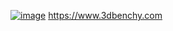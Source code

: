 
[![image](https://github.com/user-attachments/assets/16f8772e-d7a9-4b09-adfc-569db9954c30)](https://www.3dbenchy.com)
https://www.3dbenchy.com
